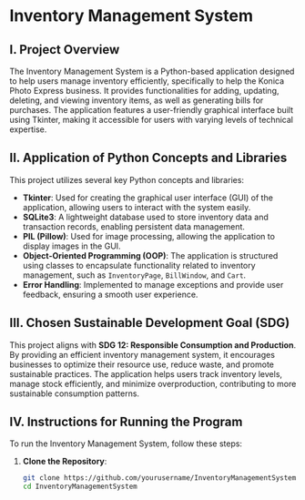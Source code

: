 # Inventory Management System

## I. Project Overview
The Inventory Management System is a Python-based application designed to help users manage inventory efficiently, specifically to help the Konica Photo Express business. It provides functionalities for adding, updating, deleting, and viewing inventory items, as well as generating bills for purchases. The application features a user-friendly graphical interface built using Tkinter, making it accessible for users with varying levels of technical expertise.

## II. Application of Python Concepts and Libraries
This project utilizes several key Python concepts and libraries:
- **Tkinter**: Used for creating the graphical user interface (GUI) of the application, allowing users to interact with the system easily.
- **SQLite3**: A lightweight database used to store inventory data and transaction records, enabling persistent data management.
- **PIL (Pillow)**: Used for image processing, allowing the application to display images in the GUI.
- **Object-Oriented Programming (OOP)**: The application is structured using classes to encapsulate functionality related to inventory management, such as `InventoryPage`, `BillWindow`, and `Cart`.
- **Error Handling**: Implemented to manage exceptions and provide user feedback, ensuring a smooth user experience.

## III. Chosen Sustainable Development Goal (SDG)
This project aligns with **SDG 12: Responsible Consumption and Production**. By providing an efficient inventory management system, it encourages businesses to optimize their resource use, reduce waste, and promote sustainable practices. The application helps users track inventory levels, manage stock efficiently, and minimize overproduction, contributing to more sustainable consumption patterns.

## IV. Instructions for Running the Program
To run the Inventory Management System, follow these steps:

1. **Clone the Repository**:
   ```bash
   git clone https://github.com/yourusername/InventoryManagementSystem.git
   cd InventoryManagementSystem
